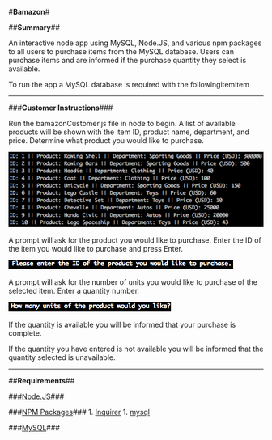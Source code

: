#**Bamazon**#
 
##**Summary**##
 
An interactive node app using MySQL, Node.JS, and various npm packages to all users to purchase items from the MySQL database. Users can purchase items and are informed if the purchase quantity they select is available.
 
To run the app a MySQL database is required with the followingitemitem
 
***
 
###**Customer Instructions**###
 
Run the bamazonCustomer.js file in node to begin. A list of available products will be shown with the item ID, product name, department, and price. Determine what product you would like to purchase.
 
![Customer](Images/item-list.png)
 
A prompt will ask for the product you would like to purchase. Enter the ID of the item you would like to purchase and press Enter.
 
![Customer](Images/ID-prompt.png)
 
A prompt will ask for the number of units you would like to purchase of the selected item. Enter a quantity number.

![Customer](Images/quantity-prompt.png)
 
If the quantity is available you will be informed that your purchase is complete.

If the quantity you have entered is not available you will be informed that the quantity selected is unavailable.

***

##**Requirements**##

###[Node.JS](https://nodejs.org/en/download/)###

###[NPM Packages](https://www.npmjs.com)###
	1. [Inquirer](https://www.npmjs.com/package/inquirer)
	1. [mysql](https://www.npmjs.com/package/mysql)

###[MySQL](https://www.mysql.com/downloads/)###